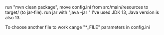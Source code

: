 run "mvn clean package", move config.ini from src/main/resources to target/ (to jar-file).
run jar with "java -jar <jar-name>"
I've used JDK 13, Java version is also 13.


To choose another file to work cange "*_FILE" parameters in config.ini